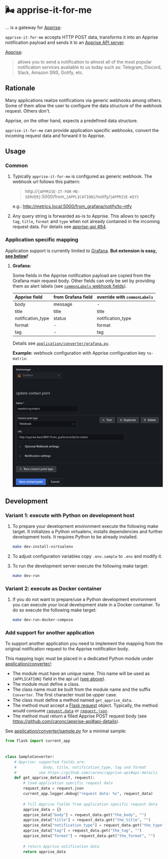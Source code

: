 # 🌬 apprise-it-for-me

... is a gateway for [Apprise](https://github.com/caronc/apprise):

`apprise-it-for-me` accepts HTTP POST data, transforms it into an Apprise notification payload and sends it to an [Apprise API server](https://github.com/caronc/apprise-api/).

[Apprise](https://github.com/caronc/apprise):
> allows you to send a notification to almost all of the most popular notification services available to us today such as: Telegram, Discord, Slack, Amazon SNS, Gotify, etc.

## Rationale

Many applications realize notifications via generic webhooks among others.
Some of them allow the user to configure the data structure of the webhook request.
Others don't.

Apprise, on the other hand, expects a predefined data structure.

`apprise-it-for-me` can provide application specific webhooks, convert the incoming request data and forward it to Apprise.

## Usage

### Common

1. Typically `apprise-it-for-me` is configured as generic webhook.
   The webhook url follows this pattern:

   > http://`{APPRISE-IT-FOR-ME-SERVER}`:5000/from_`{APPLICATION}`/notify/`{APPRISE-KEY}`

   e.g.: http://metrics.local:5000/from_grafana/notify/to-ntfy

2. Any query string is forwarded as-is to Apprise.
   This allows to specify `tag`, `title`, `format` and `type` when not already contained in the incoming request data.
   For details see [apprise-api #84](https://github.com/caronc/apprise-api/pull/84).

### Application specific mapping

Application support is currently limited to [Grafana](https://github.com/grafana/grafana).
**But extension is easy, [see below](#add-support-for-another-application)!**

1. **Grafana:**

   Some fields in the Apprise notification payload are copied from the Grafana main request body.
   Other fields can only be set by providing them as alert labels (see [`commonLabels` webhook fields](https://grafana.com/docs/grafana/latest/alerting/manage-notifications/webhook-notifier/)).

   |Apprise field     |from Grafana field |override with `commonLabels`
   |-                 |-                  |-
   |body              |message            |-
   |title             |title              |title
   |notification_type |status             |notification_type
   |format            |-                  |format
   |tag               |-                  |tag

   Details see [`application/converter/grafana.py`](application/converter/grafana.py).

   **Example:** webhook configuration with Apprise configuration key `to-matrix`:

   ![Grafana webhook configuration](media/grafana.png)

## Development

### Variant 1: execute with Python on development host

1. To prepare your development environment execute the following make target.
   It initializes a Python virtualenv, installs dependencies and further development tools.
   It requires Python to be already installed.

   ```bash
   make dev-install-virtualenv
   ```

2. To adjust configuration variables copy `.env.sample` to `.env` and modify it.

3. To run the development server execute the following make target:

   ```bash
   make dev-run
   ```

### Variant 2: execute as Docker container

1. If you do not want to prepare/use a Python development environment
   you can execute your local development state in a Docker container.
   To do so execute the following make target:

   ```bash
   make dev-run-docker-compose
   ```

### Add support for another application

To support another application you need to implement the mapping from the original notification request to the Apprise notification body.

This mapping logic must be placed in a dedicated Python module under [application/converter/](application/converter/):

* The module must have an unique name.
  This name will be used as `{APPLICATION}` field in the api url ([see above](#common)).
* The module must define a class.
* The class name must be built from the module name and the suffix `Converter`.
  The first character must be upper case.
* The class must define a method named `get_apprise_data`.
* The method must accept a [Flask request](https://flask.palletsprojects.com/en/2.2.x/api/#incoming-request-data) object.
  Typically, the method would consume [`request.data`](https://flask.palletsprojects.com/en/2.2.x/api/#flask.Request.get_data) or [`request.json`](https://flask.palletsprojects.com/en/2.2.x/api/#flask.Request.get_json).
* The method must return a filled Apprise POST request body (see <https://github.com/caronc/apprise-api#api-details>).

See [application/converter/sample.py](application/converter/sample.py) for a minimal sample:

```python
from flask import current_app


class SampleConverter:
    # Apprise: supported fields are:
    #            body, title, notification_type, tag und format
    #          see https://github.com/caronc/apprise-api#api-details
    def get_apprise_data(self, request):
        # load application specific request data
        request_data = request.json
        current_app.logger.debug("request data: %s", request_data)

        # fill Apprise fields from application specific request data
        apprise_data = {}
        apprise_data["body"] = request_data.get("the_body", "")
        apprise_data["title"] = request_data.get("the_title", "")
        apprise_data["notification_type"] = request_data.get("the_type", "")
        apprise_data["tag"] = request_data.get("the_tag", "")
        apprise_data["format"] = request_data.get("the_format", "")

        # return Apprise notification data
        return apprise_data
```